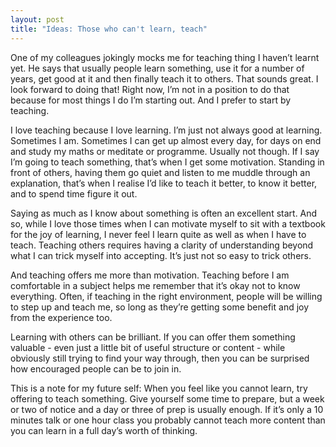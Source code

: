 ```yaml
---
layout: post
title: "Ideas: Those who can't learn, teach"
---
```


One of my colleagues jokingly mocks me for teaching thing I haven’t learnt yet. He says that usually people learn something, use it for a number of years, get good at it and then finally teach it to others. That sounds great. I look forward to doing that! Right now, I’m not in a position to do that because for most things I do I’m starting out. And I prefer to start by teaching.

I love teaching because I love learning. I’m just not always good at learning. Sometimes I am. Sometimes I can get up almost every day, for days on end and study my maths or meditate or programme. Usually not though. If I say I’m going to teach something, that’s when I get some motivation. Standing in front of others, having them go quiet and listen to me muddle through an explanation, that’s when I realise I’d like to teach it better, to know it better, and to spend time figure it out.

Saying as much as I know about something is often an excellent start. And so, while I love those times when I can motivate myself to sit with a textbook for the joy of learning, I never feel I learn quite as well as when I have to teach. Teaching others requires having a clarity of understanding beyond what I can trick myself into accepting. It’s just not so easy to trick others.

And teaching offers me more than motivation. Teaching before I am comfortable in a subject helps me remember that it’s okay not to know everything. Often, if teaching in the right environment, people will be willing to step up and teach me, so long as they’re getting some benefit and joy from the experience too.

Learning with others can be brilliant.  If you can offer them something valuable - even just a little bit of useful structure or content - while obviously still trying to find your way through, then you can be surprised how encouraged people can be to join in. 

This is a note for my future self: When you feel like you cannot learn, try offering to teach something. Give yourself some time to prepare, but a week or two of notice and a day or three of prep is usually enough. If it’s only a 10 minutes talk or one hour class you probably cannot teach more content than you can learn in a full day’s worth of thinking. 

